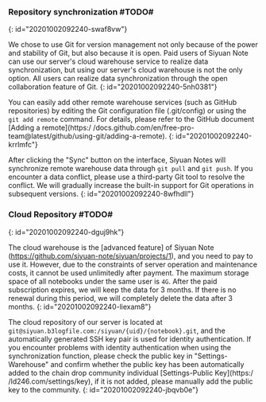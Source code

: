 ### Repository synchronization #TODO#
{: id="20201002092240-swaf8vw"}

We chose to use Git for version management not only because of the power and stability of Git, but also because it is open. Paid users of Siyuan Note can use our server's cloud warehouse service to realize data synchronization, but using our server's cloud warehouse is not the only option. All users can realize data synchronization through the open collaboration feature of Git.
{: id="20201002092240-5nh0381"}

You can easily add other remote warehouse services (such as GitHub repositories) by editing the Git configuration file (.git/config) or using the `git add remote` command. For details, please refer to the GitHub document [Adding a remote](https:/ /docs.github.com/en/free-pro-team@latest/github/using-git/adding-a-remote).
{: id="20201002092240-krrlmfc"}

After clicking the "Sync" button on the interface, Siyuan Notes will synchronize remote warehouse data through `git pull` and `git push`. If you encounter a data conflict, please use a third-party Git tool to resolve the conflict. We will gradually increase the built-in support for Git operations in subsequent versions.
{: id="20201002092240-8wfhdll"}

### Cloud Repository #TODO#
{: id="20201002092240-dguj9hk"}

The cloud warehouse is the [advanced feature] of Siyuan Note (https://github.com/siyuan-note/siyuan/projects/1), and you need to pay to use it. However, due to the constraints of server operation and maintenance costs, it cannot be used unlimitedly after payment. The maximum storage space of all notebooks under the same user is `4G`. After the paid subscription expires, we will keep the data for 3 months. If there is no renewal during this period, we will completely delete the data after 3 months.
{: id="20201002092240-liexam8"}

The cloud repository of our server is located at `git@siyuan.b3logfile.com:/siyuan/{uid}/{notebook}.git`, and the automatically generated SSH key pair is used for identity authentication. If you encounter problems with identity authentication when using the synchronization function, please check the public key in "Settings-Warehouse" and confirm whether the public key has been automatically added to the chain drop community individual [Settings-Public Key](https:/ /ld246.com/settings/key), if it is not added, please manually add the public key to the community.
{: id="20201002092240-jbqvb0e"}
